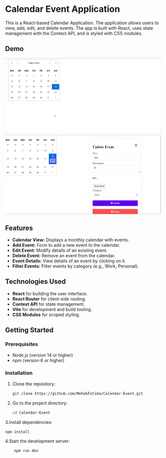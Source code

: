 # Calendar Event Application

This is a React-based Calendar Application. The application allows users to view, add, edit, and delete events. The app is built with React, uses state management with the Context API, and is styled with CSS modules.

## Demo 



![Demo 1](demo/demo-1.gif)
![Demo 2](demo/demo-2.gif)

## Features

- **Calendar View:** Displays a monthly calendar with events.
- **Add Event:** Form to add a new event to the calendar.
- **Edit Event:** Modify details of an existing event.
- **Delete Event:** Remove an event from the calendar.
- **Event Details:** View details of an event by clicking on it.
- **Filter Events:** Filter events by category (e.g., Work, Personal).

## Technologies Used

- **React** for building the user interface.
- **React Router** for client-side routing.
- **Context API** for state management.
- **Vite** for development and build tooling.
- **CSS Modules** for scoped styling.

## Getting Started

### Prerequisites

- Node.js (version 14 or higher)
- npm (version 6 or higher)

### Installation

1. Clone the repository:
   ```bash
   git clone https://github.com/MehekFatima/Calendar-Event.git
2. Go to the project directory:
   ```bash
   cd Calendar-Event
3.Install dependencies:
   ```bash
   npm install
```

4.Start the development server:
  ```bash:
      npm run dev
```




